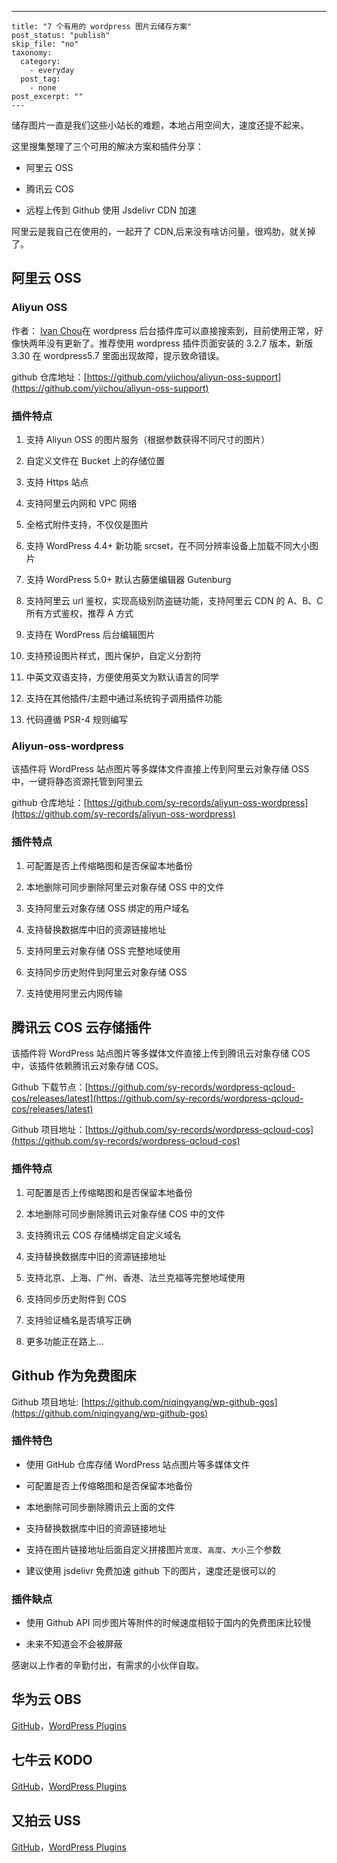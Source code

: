 ---
    title: "7 个有用的 wordpress 图片云储存方案"
    post_status: "publish"
    skip_file: "no"
    taxonomy:
      category:
        - everyday
      post_tag:
        - none
    post_excerpt: ""
    ---
储存图片一直是我们这些小站长的难题，本地占用空间大，速度还提不起来。

这里搜集整理了三个可用的解决方案和插件分享：

* 阿里云 OSS

* 腾讯云 COS

* 远程上传到 Github 使用 Jsdelivr CDN 加速

阿里云是我自己在使用的，一起开了 CDN,后来没有啥访问量，很鸡肋，就关掉了。

## 阿里云 OSS

### Aliyun OSS

作者： [Ivan Chou](https://yii.im/)在 wordpress 后台插件库可以直接搜索到，目前使用正常，好像快两年没有更新了。推荐使用 wordpress 插件页面安装的 3.2.7 版本，新版 3.30 在 wordpress5.7 里面出现故障，提示致命错误。

github 仓库地址：[https://github.com/yiichou/aliyun-oss-support](https://github.com/yiichou/aliyun-oss-support)

### 插件特点

1. 支持 Aliyun OSS 的图片服务（根据参数获得不同尺寸的图片）

1. 自定义文件在 Bucket 上的存储位置

1. 支持 Https 站点

1. 支持阿里云内网和 VPC 网络

1. 全格式附件支持，不仅仅是图片

1. 支持 WordPress 4.4+ 新功能 srcset，在不同分辨率设备上加载不同大小图片

1. 支持 WordPress 5.0+ 默认古藤堡编辑器 Gutenburg

1. 支持阿里云 url 鉴权，实现高级别防盗链功能，支持阿里云 CDN 的 A、B、C 所有方式鉴权，推荐 A 方式

1. 支持在 WordPress 后台编辑图片

1. 支持预设图片样式，图片保护，自定义分割符

1. 中英文双语支持，方便使用英文为默认语言的同学

1. 支持在其他插件/主题中通过系统钩子调用插件功能

1. 代码遵循 PSR-4 规则编写

### Aliyun-oss-wordpress

该插件将 WordPress 站点图片等多媒体文件直接上传到阿里云对象存储 OSS 中，一键将静态资源托管到阿里云

github 仓库地址：[https://github.com/sy-records/aliyun-oss-wordpress](https://github.com/sy-records/aliyun-oss-wordpress)

### 插件特点

1. 可配置是否上传缩略图和是否保留本地备份

1. 本地删除可同步删除阿里云对象存储 OSS 中的文件

1. 支持阿里云对象存储 OSS 绑定的用户域名

1. 支持替换数据库中旧的资源链接地址

1. 支持阿里云对象存储 OSS 完整地域使用

1. 支持同步历史附件到阿里云对象存储 OSS

1. 支持使用阿里云内网传输

## 腾讯云 COS 云存储插件

该插件将 WordPress 站点图片等多媒体文件直接上传到腾讯云对象存储 COS 中，该插件依赖腾讯云对象存储 COS。

Github 下载节点：[https://github.com/sy-records/wordpress-qcloud-cos/releases/latest](https://github.com/sy-records/wordpress-qcloud-cos/releases/latest)

Github 项目地址：[https://github.com/sy-records/wordpress-qcloud-cos](https://github.com/sy-records/wordpress-qcloud-cos)

### 插件特点

1. 可配置是否上传缩略图和是否保留本地备份

1. 本地删除可同步删除腾讯云对象存储 COS 中的文件

1. 支持腾讯云 COS 存储桶绑定自定义域名

1. 支持替换数据库中旧的资源链接地址

1. 支持北京、上海、广州、香港、法兰克福等完整地域使用

1. 支持同步历史附件到 COS

1. 支持验证桶名是否填写正确

1. 更多功能正在路上…

## Github 作为免费图床

Github 项目地址: [https://github.com/niqingyang/wp-github-gos](https://github.com/niqingyang/wp-github-gos)

### 插件特色

* 使用 GitHub 仓库存储 WordPress 站点图片等多媒体文件

* 可配置是否上传缩略图和是否保留本地备份

* 本地删除可同步删除腾讯云上面的文件

* 支持替换数据库中旧的资源链接地址

* 支持在图片链接地址后面自定义拼接图片`宽度`、`高度`、`大小`三个参数

* 建议使用 jsdelivr 免费加速 github 下的图片，速度还是很可以的

### 插件缺点

* 使用 Github API 同步图片等附件的时候速度相较于国内的免费图床比较慢

* 未来不知道会不会被屏蔽

感谢以上作者的辛勤付出，有需求的小伙伴自取。

## 华为云 OBS

[GitHub](https://github.com/sy-records/huaweicloud-obs-wordpress)，[WordPress Plugins](https://wordpress.org/plugins/obs-huaweicloud)

## 七牛云 KODO

[GitHub](https://github.com/sy-records/qiniu-kodo-wordpress)，[WordPress Plugins](https://wordpress.org/plugins/kodo-qiniu)

## 又拍云 USS

[GitHub](https://github.com/sy-records/upyun-uss-wordpress)，[WordPress Plugins](https://wordpress.org/plugins/uss-upyun)